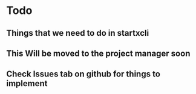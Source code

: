 # Todo
## Things that we need to do in startxcli

## This Will be moved to the project manager soon

## Check Issues tab on github for things to implement
